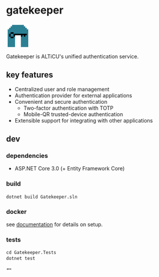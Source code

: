 
# gatekeeper

![icon](media/app.png)

Gatekeeper is ALTiCU's unified authentication service.

## key features
+ Centralized user and role management
+ Authentication provider for external applications
+ Convenient and secure authentication
    + Two-factor authentication with TOTP
    + Mobile-QR trusted-device authentication
+ Extensible support for integrating with other applications

## dev

### dependencies
+ ASP.NET Core 3.0 (+ Entity Framework Core)

### build

```
dotnet build Gatekeeper.sln
```

### docker

see [documentation](doc/docker_setup.md) for details on setup.

### tests
```
cd Gatekeeper.Tests
dotnet test
```

![icon](media/glyph.png)
